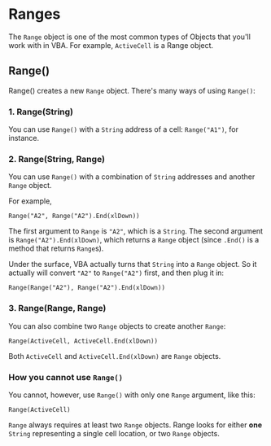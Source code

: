# Ranges

The `Range` object is one of the most common types of Objects that you'll work with in VBA. For example, `ActiveCell` is a Range object.

## Range()

Range() creates a new `Range` object. There's many ways of using `Range()`:

### 1. Range(String)

You can use `Range()` with a `String` address of a cell: `Range("A1")`, for instance.

### 2. Range(String, Range)

You can use `Range()` with a combination of `String` addresses and another `Range` object. 

For example, 

```
Range("A2", Range("A2").End(xlDown))
```

The first argument to `Range` is `"A2"`, which is a `String`. The second argument is `Range("A2").End(xlDown)`, which returns a `Range` object (since `.End()` is a method that returns `Range`s).

Under the surface, VBA actually turns that `String` into a `Range` object. So it actually will convert `"A2"` to `Range("A2")` first, and then plug it in:

`Range(Range("A2"), Range("A2").End(xlDown))`

### 3. Range(Range, Range)

You can also combine two `Range` objects to create another `Range`:

`Range(ActiveCell, ActiveCell.End(xlDown))`

Both `ActiveCell` and `ActiveCell.End(xlDown)` are `Range` objects.

### How you cannot use `Range()`

You cannot, however, use `Range()` with only one `Range` argument, like this:

`Range(ActiveCell)`

`Range` always requires at least two `Range` objects. Range looks for either **one** `String` representing a single cell location, or two `Range` objects. 